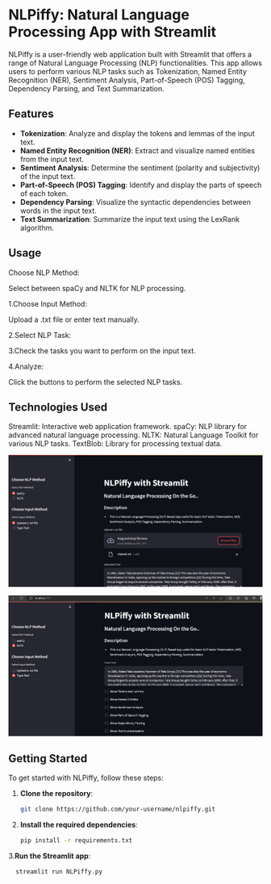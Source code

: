 # NLPiffy: Natural Language Processing App with Streamlit

NLPiffy is a user-friendly web application built with Streamlit that offers a range of Natural Language Processing (NLP) functionalities. This app allows users to perform various NLP tasks such as Tokenization, Named Entity Recognition (NER), Sentiment Analysis, Part-of-Speech (POS) Tagging, Dependency Parsing, and Text Summarization.


## Features

- **Tokenization**: Analyze and display the tokens and lemmas of the input text.
- **Named Entity Recognition (NER)**: Extract and visualize named entities from the input text.
- **Sentiment Analysis**: Determine the sentiment (polarity and subjectivity) of the input text.
- **Part-of-Speech (POS) Tagging**: Identify and display the parts of speech of each token.
- **Dependency Parsing**: Visualize the syntactic dependencies between words in the input text.
- **Text Summarization**: Summarize the input text using the LexRank algorithm.

## Usage
Choose NLP Method:

Select between spaCy and NLTK for NLP processing.

1.Choose Input Method:

Upload a .txt file or enter text manually.

2.Select NLP Task:

3.Check the tasks you want to perform on the input text.

4.Analyze:

Click the buttons to perform the selected NLP tasks.

## Technologies Used
Streamlit: Interactive web application framework.
spaCy: NLP library for advanced natural language processing.
NLTK: Natural Language Toolkit for various NLP tasks.
TextBlob: Library for processing textual data.

![NLPiffy Screenshot](screenshot.png)

![NLPiffy Screenshot](scrennshot1.png)

## Getting Started

To get started with NLPiffy, follow these steps:

1. **Clone the repository**:

   ```bash
   git clone https://github.com/your-username/nlpiffy.git

2. **Install the required dependencies**:
   ```bash
   pip install -r requirements.txt

3.**Run the Streamlit app**:
  ```bash
    streamlit run NLPiffy.py

